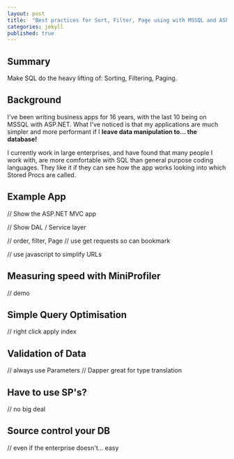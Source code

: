 ```yaml
---
layout: post
title:  "Best practices for Sort, Filter, Page using with MSSQL and ASP.NET MVC"
categories: jekyll
published: true
---
```

## Summary
Make SQL do the heavy lifting of: Sorting, Filtering, Paging.  

## Background
I've been writing business apps for 16 years, with the last 10 being on MSSQL with ASP.NET.  What I've noticed is that my applications are much simpler and more performant if I <b>leave data manipulation to... the database!</b>

I currently work in large enterprises, and have found that many people I work with, are more comfortable with SQL than general purpose coding languages.  They like it if they can see how the app works looking into which Stored Procs are called.

## Example App
 // Show the ASP.NET MVC app

 // Show DAL / Service layer

 // order, filter, Page
 // use get requests so can bookmark

 // use javascript to simplify URLs

## Measuring speed with MiniProfiler
// demo

## Simple Query Optimisation 
// right click apply index

## Validation of Data 
// always use Parameters
// Dapper great for type translation

## Have to use SP's?
// no big deal

## Source control your DB
// even if the enterprise doesn't... easy




